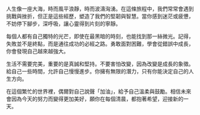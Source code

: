 人生像一座大海，時而風平浪靜，時而波濤洶湧。在這條旅程中，我們常常會遇到挑戰與挫折，但正是這些經歷，塑造了我們的堅韌與智慧。當你感到迷茫或疲憊，不妨停下腳步，深呼吸，讓心靈得到片刻的寧靜。

每個人都有自己獨特的光芒，即使在最黑暗的時刻，也能找到那一絲微光。記得，失敗並不是終點，而是通往成功的必經之路。勇敢面對困難，學會從錯誤中成長，你會發現自己越來越強大。

生活不需要完美，重要的是真誠和堅持。不要害怕改變，因為改變是成長的象徵。給自己一些時間，允許自己慢慢進步。你擁有無限的潛力，只有你能決定自己的人生方向。

在這個繁忙的世界裡，偶爾對自己說聲「加油」，給予自己溫柔與鼓勵。相信未來會因為今天的努力而變得更加美好，願你在每個清晨，都抱著希望，迎接新的一天。